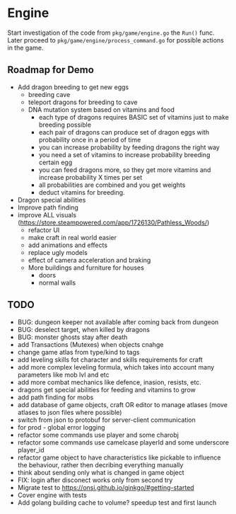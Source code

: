 # Engine

Start investigation of the code from `pkg/game/engine.go` the `Run()` func.
Later proceed to `pkg/game/engine/process_command.go` for possible actions in the game.

## Roadmap for Demo
- Add dragon breeding to get new eggs
  - breeding cave
  - teleport dragons for breeding to cave
  - DNA mutation system based on vitamins and food
    - each type of dragons requires BASIC set of vitamins just to make breeding possible
    - each pair of dragons can produce set of dragon eggs with probability once in a period of time
    - you can increase probability by feeding dragons the right way
    - you need a set of vitamins to increase probability breeding certain egg
    - you can feed dragons more, so they get more vitamins and increase probability X times per set
    - all probabilities are combined and you get weights
    - deduct vitamins for breeding.
- Dragon special abilities
- Improve path finding
- improve ALL visuals (https://store.steampowered.com/app/1726130/Pathless_Woods/)
  - refactor UI
  - make craft in real world easier
  - add animations and effects
  - replace ugly models
  - effect of camera acceleration and braking
  - More buildings and furniture for houses
    - doors
    - normal walls

## TODO
- BUG: dungeon keeper not available after coming back from dungeon
- BUG: deselect target, when killed by dragons
- BUG: monster ghosts stay after death
- add Transactions (Mutexes) when objects cnahge
- change game atlas from type/kind to tags
- add leveling skills fot character and skills requirements for craft
- add more complex leveling formula, which takes into account many parameters like mob lvl and etc
- add more combat mechanics like defence, inasion, resists, etc.
- dragons get special abilities for feeding and vitamins to grow
- add path finding for mobs
- add database of game objects, craft OR editor to manage atlases (move atlases to json files where possible)
- switch from json to protobuf for server-client communication
- for prod - global error logging
- refactor some commands use player and some charobj
- refactor some commands use camelcase playerId and some underscore player_id
- refactor game object to have characteristics like pickable to influence the behaviour, rather then decribing everything manually
- think about sending only what is changed in game object
- FIX: login after disconect works only from second try
- Migrate test to https://onsi.github.io/ginkgo/#getting-started
- Cover engine with tests
- Add golang building cache to volume? speedup test and first launch
